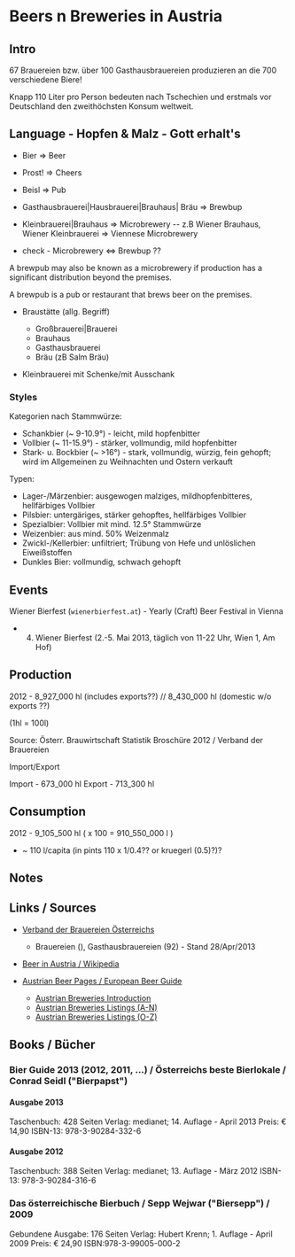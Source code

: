 # Beers n Breweries in Austria

## Intro

67 Brauereien bzw. über 100 Gasthausbrauereien produzieren
an die 700 verschiedene Biere!

Knapp 110 Liter pro Person bedeuten nach Tschechien
und erstmals vor Deutschland den zweithöchsten Konsum weltweit.


## Language - Hopfen & Malz - Gott erhalt's

- Bier  => Beer
- Prost! => Cheers
- Beisl => Pub
- Gasthausbrauerei|Hausbrauerei|Brauhaus|<X> Bräu => Brewbup 
- Kleinbrauerei|Brauhaus  => Microbrewery
  -- z.B Wiener Brauhaus, Wiener Kleinbrauerei  => Viennese Microbrewery

- check - Microbrewery <=> Brewbup ??

A brewpub may also be known as a microbrewery
if production has a significant distribution beyond the premises.

A brewpub is a pub or restaurant that brews beer on the premises.

-  Braustätte (allg. Begriff)
   - Großbrauerei|Brauerei
   - Brauhaus
   - Gasthausbrauerei
   - <X> Bräu (zB Salm Bräu)


- Kleinbrauerei mit Schenke/mit Ausschank 



### Styles

Kategorien nach Stammwürze:

- Schankbier   (~ 9-10.9°)    - leicht, mild hopfenbitter
- Vollbier     (~ 11-15.9°)   - stärker, vollmundig, mild hopfenbitter
- Stark- u. Bockbier (~ >16°) -  stark, vollmundig, würzig, fein gehopft; wird im Allgemeinen zu Weihnachten und Ostern verkauft

Typen:

- Lager-/Märzenbier: ausgewogen malziges, mildhopfenbitteres, hellfärbiges Vollbier
- Pilsbier: untergäriges, stärker gehopftes, hellfärbiges Vollbier
- Spezialbier: Vollbier mit mind. 12.5° Stammwürze
- Weizenbier: aus mind. 50% Weizenmalz
- Zwickl-/Kellerbier: unfiltriert; Trübung von Hefe und unlöslichen Eiweißstoffen
- Dunkles Bier: vollmundig, schwach gehopft


## Events

Wiener Bierfest (`wienerbierfest.at`) - Yearly (Craft) Beer Festival in Vienna

- 4. Wiener Bierfest (2.-5. Mai 2013, täglich von 11-22 Uhr, Wien 1, Am Hof)

## Production

2012 - 8_927_000 hl (includes exports??) //    8_430_000 hl  (domestic w/o exports ??)

(1hl = 100l)

Source: Österr. Brauwirtschaft Statistik Broschüre 2012 / Verband der Brauereien

Import/Export

Import - 673_000 hl
Export - 713_300 hl


## Consumption

2012 - 9_105_500 hl   ( x 100 = 910_550_000 l )

- ~ 110 l/capita  (in pints  110 x 1/0.4?? or kruegerl (0.5)?)?


## Notes



## Links / Sources

- [Verband der Brauereien Österreichs](http://www.bierserver.at)
  - Brauereien (), Gasthausbrauereien (92) -  Stand 28/Apr/2013

- [Beer in Austria / Wikipedia](http://en.wikipedia.org/wiki/Beer_in_Austria)

- [Austrian Beer Pages / European Beer Guide](http://www.europeanbeerguide.net/#austria)
  - [Austrian Breweries Introduction](http://www.europeanbeerguide.net/austintr.htm)
  - [Austrian Breweries Listings (A-N)](http://www.europeanbeerguide.net/austbrew.htm)
  - [Austrian Breweries Listings (O-Z)](http://www.europeanbeerguide.net/austbrw2.htm)

## Books / Bücher

### Bier Guide 2013 (2012, 2011, ...) / Österreichs beste Bierlokale / Conrad Seidl ("Bierpapst")

#### Ausgabe 2013

Taschenbuch: 428 Seiten
Verlag: medianet; 14. Auflage - April 2013
Preis: € 14,90
ISBN-13: 978-3-90284-332-6

#### Ausgabe 2012

Taschenbuch: 388 Seiten
Verlag: medianet; 13. Auflage - März 2012
ISBN-13: 978-3-90284-316-6


### Das österreichische Bierbuch / Sepp Wejwar ("Biersepp") / 2009

Gebundene Ausgabe: 176 Seiten
Verlag: Hubert Krenn; 1. Auflage - April 2009
Preis: € 24,90
ISBN:978-3-99005-000-2

